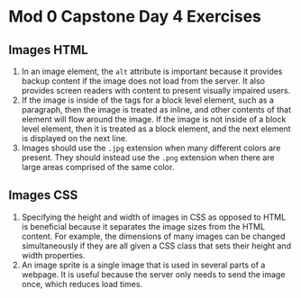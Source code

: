 # Mod 0 Capstone Day 4 Exercises

## Images HTML

1. In an image element, the `alt` attribute is important because it provides backup content if the image does not load from the server. It also provides screen readers with content to present visually impaired users. 
2. If the image is inside of the tags for a block level element, such as a paragraph, then the image is treated as inline, and other contents of that element will flow around the image. If the image is not inside of a block level element, then it is treated as a block element, and the next element is displayed on the next line.
3. Images should use the `.jpg` extension when many different colors are present. They should instead use the `.png` extension when there are large areas comprised of the same color.

## Images CSS

1. Specifying the height and width of images in CSS as opposed to HTML is beneficial because it separates the image sizes from the HTML content. For example, the dimensions of many images can be changed simultaneously if they are all given a CSS class that sets their height and width properties.
2. An image sprite is a single image that is used in several parts of a webpage. It is useful because the server only needs to send the image once, which reduces load times.  
